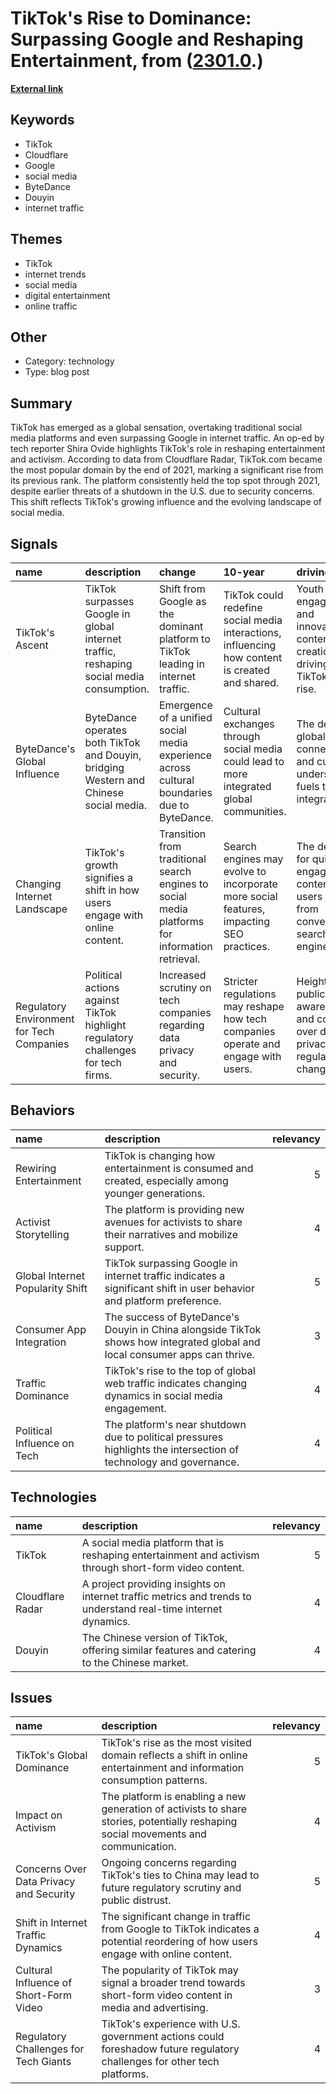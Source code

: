 # __TikTok's Rise to Dominance: Surpassing Google and Reshaping Entertainment__, from ([2301.0](https://kghosh.substack.com/p/2301.0).)

__[External link](https://www.forbes.com/sites/johanmoreno/2021/12/29/tiktok-surpasses-google-facebook-as-worlds-most-popular-web-destination/)__



## Keywords

* TikTok
* Cloudflare
* Google
* social media
* ByteDance
* Douyin
* internet traffic

## Themes

* TikTok
* internet trends
* social media
* digital entertainment
* online traffic

## Other

* Category: technology
* Type: blog post

## Summary

TikTok has emerged as a global sensation, overtaking traditional social media platforms and even surpassing Google in internet traffic. An op-ed by tech reporter Shira Ovide highlights TikTok's role in reshaping entertainment and activism. According to data from Cloudflare Radar, TikTok.com became the most popular domain by the end of 2021, marking a significant rise from its previous rank. The platform consistently held the top spot through 2021, despite earlier threats of a shutdown in the U.S. due to security concerns. This shift reflects TikTok's growing influence and the evolving landscape of social media.

## Signals

| name                                      | description                                                                             | change                                                                                          | 10-year                                                                                         | driving-force                                                                              |   relevancy |
|:------------------------------------------|:----------------------------------------------------------------------------------------|:------------------------------------------------------------------------------------------------|:------------------------------------------------------------------------------------------------|:-------------------------------------------------------------------------------------------|------------:|
| TikTok's Ascent                           | TikTok surpasses Google in global internet traffic, reshaping social media consumption. | Shift from Google as the dominant platform to TikTok leading in internet traffic.               | TikTok could redefine social media interactions, influencing how content is created and shared. | Youth engagement and innovative content creation are driving TikTok's rapid rise.          |           5 |
| ByteDance's Global Influence              | ByteDance operates both TikTok and Douyin, bridging Western and Chinese social media.   | Emergence of a unified social media experience across cultural boundaries due to ByteDance.     | Cultural exchanges through social media could lead to more integrated global communities.       | The desire for global connectivity and cultural understanding fuels this integration.      |           4 |
| Changing Internet Landscape               | TikTok's growth signifies a shift in how users engage with online content.              | Transition from traditional search engines to social media platforms for information retrieval. | Search engines may evolve to incorporate more social features, impacting SEO practices.         | The demand for quick, engaging content drives users away from conventional search engines. |           4 |
| Regulatory Environment for Tech Companies | Political actions against TikTok highlight regulatory challenges for tech firms.        | Increased scrutiny on tech companies regarding data privacy and security.                       | Stricter regulations may reshape how tech companies operate and engage with users.              | Heightened public awareness and concern over data privacy fuels regulatory changes.        |           5 |

## Behaviors

| name                             | description                                                                                                                 |   relevancy |
|:---------------------------------|:----------------------------------------------------------------------------------------------------------------------------|------------:|
| Rewiring Entertainment           | TikTok is changing how entertainment is consumed and created, especially among younger generations.                         |           5 |
| Activist Storytelling            | The platform is providing new avenues for activists to share their narratives and mobilize support.                         |           4 |
| Global Internet Popularity Shift | TikTok surpassing Google in internet traffic indicates a significant shift in user behavior and platform preference.        |           5 |
| Consumer App Integration         | The success of ByteDance's Douyin in China alongside TikTok shows how integrated global and local consumer apps can thrive. |           3 |
| Traffic Dominance                | TikTok's rise to the top of global web traffic indicates changing dynamics in social media engagement.                      |           4 |
| Political Influence on Tech      | The platform's near shutdown due to political pressures highlights the intersection of technology and governance.           |           4 |

## Technologies

| name             | description                                                                                                    |   relevancy |
|:-----------------|:---------------------------------------------------------------------------------------------------------------|------------:|
| TikTok           | A social media platform that is reshaping entertainment and activism through short-form video content.         |           5 |
| Cloudflare Radar | A project providing insights on internet traffic metrics and trends to understand real-time internet dynamics. |           4 |
| Douyin           | The Chinese version of TikTok, offering similar features and catering to the Chinese market.                   |           4 |

## Issues

| name                                    | description                                                                                                                        |   relevancy |
|:----------------------------------------|:-----------------------------------------------------------------------------------------------------------------------------------|------------:|
| TikTok's Global Dominance               | TikTok's rise as the most visited domain reflects a shift in online entertainment and information consumption patterns.            |           5 |
| Impact on Activism                      | The platform is enabling a new generation of activists to share stories, potentially reshaping social movements and communication. |           4 |
| Concerns Over Data Privacy and Security | Ongoing concerns regarding TikTok's ties to China may lead to future regulatory scrutiny and public distrust.                      |           5 |
| Shift in Internet Traffic Dynamics      | The significant change in traffic from Google to TikTok indicates a potential reordering of how users engage with online content.  |           4 |
| Cultural Influence of Short-Form Video  | The popularity of TikTok may signal a broader trend towards short-form video content in media and advertising.                     |           3 |
| Regulatory Challenges for Tech Giants   | TikTok's experience with U.S. government actions could foreshadow future regulatory challenges for other tech platforms.           |           4 |